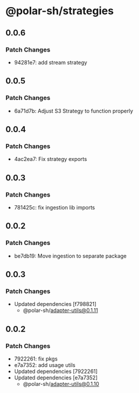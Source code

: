 # @polar-sh/strategies

## 0.0.6

### Patch Changes

- 94281e7: add stream strategy

## 0.0.5

### Patch Changes

- 6a71d7b: Adjust S3 Strategy to function properly

## 0.0.4

### Patch Changes

- 4ac2ea7: Fix strategy exports

## 0.0.3

### Patch Changes

- 781425c: fix ingestion lib imports

## 0.0.2

### Patch Changes

- be7db19: Move ingestion to separate package

## 0.0.3

### Patch Changes

- Updated dependencies [f798821]
  - @polar-sh/adapter-utils@0.1.11

## 0.0.2

### Patch Changes

- 7922261: fix pkgs
- e7a7352: add usage utils
- Updated dependencies [7922261]
- Updated dependencies [e7a7352]
  - @polar-sh/adapter-utils@0.1.10
